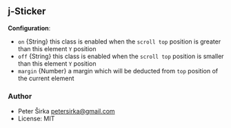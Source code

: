 ## j-Sticker

__Configuration__:

- `on` {String} this class is enabled when the `scroll top` position is greater than this element `Y` position
- `off` {String} this class is enabled when the `scroll top` position is smaller than this element `Y` position
- `margin` {Number} a margin which will be deducted from `top` position of the current element

### Author

- Peter Širka <petersirka@gmail.com>
- License: MIT